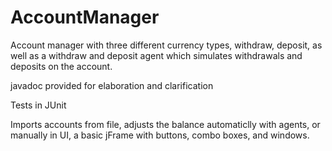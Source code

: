 # AccountManager
Account manager with three different currency types, withdraw, deposit, as well as a withdraw and deposit agent which simulates withdrawals and deposits on the account.

javadoc provided for elaboration and clarification 

Tests in JUnit 

Imports accounts from file, adjusts the balance automaticlly with agents, or manually in UI, a basic jFrame with buttons, combo boxes, and windows. 
